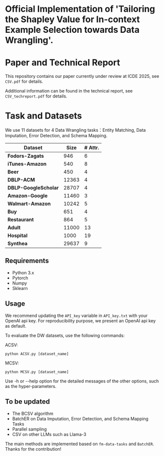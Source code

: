 # Official Implementation of 'Tailoring the Shapley Value for In-context Example Selection towards Data Wrangling'.

# Paper and Technical Report
 
This repository contains our paper currently under review at ICDE 2025, see `CSV.pdf` for details. 

Additional information can be found in the technical report, see `CSV_techreport.pdf` for details. 

# Task and Datasets
 
We use 11 datasets for 4 Data Wrangling tasks：Entity Matching, Data Imputation, Error Detection, and Schema Mapping.

| Dataset | Size | # Attr. |
| --- | --- | --- |
| **Fodors-Zagats** | 946 | 6 |
| **iTunes-Amazon** | 540 | 8 |
| **Beer** | 450 | 4 |
| **DBLP-ACM** | 12363 | 4 |
| **DBLP-GoogleScholar** | 28707 | 4 |
| **Amazon-Google** | 11460 | 3 |
| **Walmart-Amazon** | 10242 | 5 |
| **Buy** | 651 | 4 |
| **Restaurant** | 864 | 5 |
| **Adult** | 11000 | 13 |
| **Hospital** | 1000 | 19 |
| **Synthea** | 29637 | 9 |

 
## Requirements
 
- Python 3.x
- Pytorch
- Numpy
- Sklearn

 
## Usage

We recommend updating the `API_key` variable in `API_key.txt` with your OpenAI api key. For reproducibility purpose, we present an OpenAI api key as default.

To evaluate the DW datasets, use the following commands:

ACSV:

`python ACSV.py [dataset_name]`

MCSV:

`python MCSV.py [dataset_name]`

Use -h or --help option for the detailed messages of the other options, such as the hyper-parameters.

## To be updated

- The BCSV algorithm
- BatchER on Data Imputation, Error Detection, and Schema Mapping Tasks
- Parallel sampling
- CSV on other LLMs such as Llama-3
 
The main methods are implemented based on `fm-data-tasks` and `BatchER`. Thanks for the contribution!
